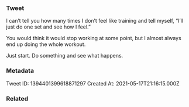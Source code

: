 ### Tweet
I can’t tell you how many times I don’t feel like training and tell myself, “I’ll just do one set and see how I feel.”

You would think it would stop working at some point, but I almost always end up doing the whole workout.

Just start. Do something and see what happens.

### Metadata
Tweet ID: 1394401399618871297
Created At: 2021-05-17T21:16:15.000Z

### Related

